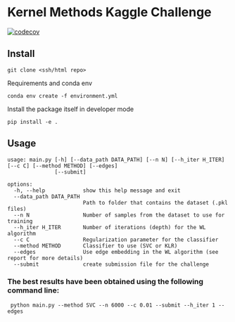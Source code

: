 # Kernel Methods Kaggle Challenge
[![codecov](https://codecov.io/github/jpaillard/KernelChallenge/branch/master/graph/badge.svg?token=TJZSQ80QCV)](https://codecov.io/github/jpaillard/KernelChallenge)


## Install
```
git clone <ssh/html repo>
```
Requirements and conda env
```
conda env create -f environment.yml
```

Install the package itself in developer mode
```
pip install -e .
```

## Usage
```
usage: main.py [-h] [--data_path DATA_PATH] [--n N] [--h_iter H_ITER] [--c C] [--method METHOD] [--edges]
               [--submit]

options:
  -h, --help            show this help message and exit
  --data_path DATA_PATH
                        Path to folder that contains the dataset (.pkl files)
  --n N                 Number of samples from the dataset to use for training
  --h_iter H_ITER       Number of iterations (depth) for the WL algorithm
  --c C                 Regularization parameter for the classifier
  --method METHOD       Classifier to use (SVC or KLR)
  --edges               Use edge embedding in the WL algorithm (see report for more details)
  --submit              create submission file for the challenge
```

### The best results have been obtained using the following command line:
` 
python main.py --method SVC --n 6000 --c 0.01 --submit --h_iter 1 --edges
`